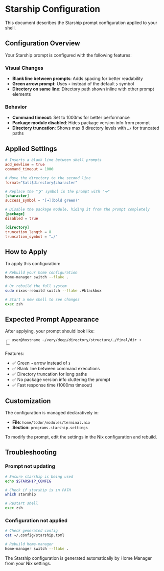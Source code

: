 # Starship Configuration

This document describes the Starship prompt configuration applied to your shell.

## Configuration Overview

Your Starship prompt is configured with the following features:

### Visual Changes
- **Blank line between prompts**: Adds spacing for better readability
- **Green arrow prompt**: Uses `➜` instead of the default `❯` symbol
- **Directory on same line**: Directory path shown inline with other prompt elements

### Behavior
- **Command timeout**: Set to 1000ms for better performance
- **Package module disabled**: Hides package version info from prompt
- **Directory truncation**: Shows max 8 directory levels with `…/` for truncated paths

## Applied Settings

```toml
# Inserts a blank line between shell prompts
add_newline = true
command_timeout = 1000

# Move the directory to the second line
format="$all$directory$character"

# Replace the "❯" symbol in the prompt with "➜"
[character]
success_symbol = "[➜](bold green)"

# Disable the package module, hiding it from the prompt completely
[package]
disabled = true

[directory]
truncation_length = 8
truncation_symbol = "…/"
```

## How to Apply

To apply this configuration:

```bash
# Rebuild your home configuration
home-manager switch --flake .

# Or rebuild the full system
sudo nixos-rebuild switch --flake .#blackbox

# Start a new shell to see changes
exec zsh
```

## Expected Prompt Appearance

After applying, your prompt should look like:

```
╭─ user@hostname ~/very/deep/directory/structure/…/final/dir ➜
╰─
```

Features:
- ✅ Green `➜` arrow instead of `❯`
- ✅ Blank line between command executions
- ✅ Directory truncation for long paths
- ✅ No package version info cluttering the prompt
- ✅ Fast response time (1000ms timeout)

## Customization

The configuration is managed declaratively in:
- **File**: `home/todor/modules/terminal.nix`
- **Section**: `programs.starship.settings`

To modify the prompt, edit the settings in the Nix configuration and rebuild.

## Troubleshooting

### Prompt not updating
```bash
# Ensure starship is being used
echo $STARSHIP_CONFIG

# Check if starship is in PATH
which starship

# Restart shell
exec zsh
```

### Configuration not applied
```bash
# Check generated config
cat ~/.config/starship.toml

# Rebuild home-manager
home-manager switch --flake .
```

The Starship configuration is generated automatically by Home Manager from your Nix settings.